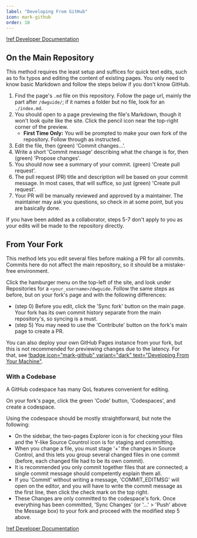 ```yaml
---
label: "Developing From GitHub"
icon: mark-github
order: 10
---
```


[!ref Developer Documentation](/docs/)

## On the Main Repository

This method requires the least setup and suffices for quick text edits, such as to fix typos and editing the content of existing pages. You only need to know basic Markdown and follow the steps below if you don't know GitHub.

1. Find the page's `.md` file on this repository. Follow the page url, mainly the part after `/dwguide/`; if it names a folder but no file, look for an `./index.md`.
2. You should open to a page previewing the file's Markdown, though it won't look quite like the site. Click the pencil icon near the top-right corner of the preview.
    - **First Time Only:** You will be prompted to make your own fork of the repository. Follow through as instructed.
3. Edit the file, then (green) 'Commit changes...'.
4. Write a short 'Commit message' describing what the change is for, then (green) 'Propose changes'.
5. You should now see a summary of your commit. (green) 'Create pull request'.
6. The pull request (PR) title and description will be based on your commit message. In most cases, that will suffice, so just (green) 'Create pull request'.
7. Your PR will be manually reviewed and approved by a maintainer. The maintainer may ask you questions, so check in at some point, but you are basically done.

If you have been added as a collaborator, steps 5-7 don't apply to you as your edits will be made to the repository directly.

## From Your Fork

This method lets you edit several files before making a PR for all commits. Commits here do not affect the main repository, so it should be a mistake-free environment.

Click the hamburger menu on the top-left of the site, and look under Repositories for a `<your_username>/dwguide`. Follow the same steps as before, but on your fork's page and with the following differences:
- (step 0) Before you edit, click the 'Sync fork' button on the main page. Your fork has its own commit history separate from the main repository's, so syncing is a must.
- (step 5) You may need to use the 'Contribute' button on the fork's main page to create a PR.

You can also deploy your own GitHub Pages instance from your fork, but this is not recommended for previewing changes due to the latency. For that, see [!badge icon="mark-github" variant="dark" text="Developing From Your Machine"](/docs/github-dev/).

### With a Codebase

A GitHub codespace has many QoL features convenient for editing.

On your fork's page, click the green 'Code' button, 'Codespaces', and create a codespace.

Using the codespace should be mostly straightforward, but note the following:
- On the sidebar, the two-pages Explorer icon is for checking your files and the Y-like Source Countrol icon is for staging and committing. 
- When you change a file, you must stage '+' the changes in Source Control, and this lets you group several changed files in one commit (before, each changed file had to be its own commit).
- It is recommended you only commit together files that are connected; a single commit message should competently explain them all.
- If you 'Commit' without writing a message, 'COMMIT_EDITMSG' will open on the editor, and you will have to write the commit message as the first line, then click the check mark on the top right.
- These Changes are only committed to the codespace's fork. Once everything has been committed, 'Sync Changes' (or '...' > 'Push' above the Message box) to your fork and proceed with the modified step 5 above.

[!ref Developer Documentation](/docs/)